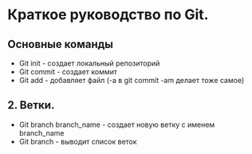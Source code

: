 # Краткое руководство по Git.
## Основные команды
* Git init - создает локальный репозиторий
* Git commit - создает коммит
* Git add - добавляет файл (-a в git commit -am делает тоже самое)
## 2. Ветки.
* Git branch branch_name - создает новую ветку с именем branch_name
* Git branch  - выводит список веток
